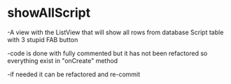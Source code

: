 # showAllScript

-A view with the ListView that will show all rows from database Script table with 3 stupid FAB button

-code is done with fully commented but it has not been refactored so everything exist in "onCreate" method 

-if needed it can be refactored and re-commit
